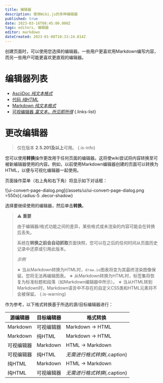 ```yaml
---
title: 编辑器
description: 使用Wiki.js的多种编辑器
published: true
date: 2023-03-16T08:45:00.000Z
tags: editors, 编辑器
editor: markdown
dateCreated: 2023-01-08T10:33:24.814Z
---
```


创建页面时，可以使用您选择的编辑器。一些用户更喜欢用Markdown编写内容，而另一些用户可能更喜欢更直观的编辑器。

# 编辑器列表

- [AsciiDoc *纯文本格式*](/editors/asciidoc) 
- [代码 *纯HTML*](/editors/code)
- [Markdown *纯文本格式*](/editors/markdown)
- [可视编辑器 *富文本，所见即所得*](/editors/visualeditor)
{.links-list}

# 更改编辑器

> 仅在版本 **2.5.201及以上**可用。
{.is-info}

您可以使用**转换**操作更改用于任何页面的编辑器。这将使wiki尝试将内容转换至可被新编辑器使用的内容。例如，以前使用Markdown编辑器创建的页面可以转换为HTML，以便与可视化编辑器一起使用。

页面操作菜单（右上角和右下角）将显示如下对话框：

![ui-convert-page-dialog.png](/assets/ui/ui-convert-page-dialog.png =550x){.radius-5 .decor-shadow}

选择要继续使用的编辑器，然后单击**转换**。

> :warning: **重要**
>
> 由于编辑器/格式功能之间的差异，某些格式或未渲染的内容可能会在转换后丢失。
>
> 系统在**转换之前会自动抓取**页面快照，您可以在之后的任何时间从页面历史记录中还原或引用此版本。
>
> _示例_
>
> &#8727; 当从Markdown转换为HTML时，`draw.io`图表将变为其最终渲染图像保留。您将无法再编辑图表。
> &#8727; 从Markdown转换为HTML时，标签集将恢复为标准标题和段落（如Markdown编辑器中所示）。
> &#8727; 当从HTML转到Markdown时，Markdown语言中不存在的自定义CSS类和HTML元素将不会被保留。
{.is-warning}

作为参考，以下格式转换基于所选的源/目标编辑器进行：

| 源编辑器 | 目标编辑器 | 格式转换
| -- | -- | -- |
| Markdown | 可视编辑器 | Markdown -> HTML |
| Markdown | 纯HTML | Markdown -> HTML |
| 可视编辑器 | Markdown | HTML -> Markdown |
| 可视编辑器 | 纯HTML | *无需进行格式转换*{.caption} |
| 纯HTML | Markdown | HTML -> Markdown |
| 纯HTML | 可视编辑器 | *无需进行格式转换*{.caption} |